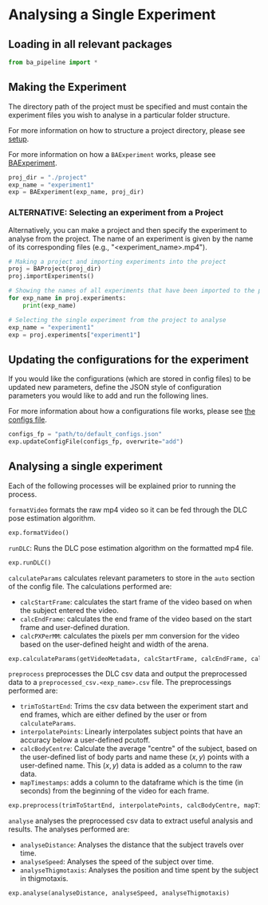 # Analysing a Single Experiment

## Loading in all relevant packages

```python
from ba_pipeline import *
```

## Making the Experiment

The directory path of the project must be specified and must contain the experiment files you wish to analyse in a particular folder structure.

For more information on how to structure a project directory, please see [setup](../setup.md).

For more information on how a `BAExperiment` works, please see [BAExperiment](../../reference/BAExperiment.md).

```python
proj_dir = "./project"
exp_name = "experiment1"
exp = BAExperiment(exp_name, proj_dir)
```

### ALTERNATIVE: Selecting an experiment from a Project

Alternatively, you can make a project and then specify the experiment to analyse from the project.
The name of an experiment is given by the name of its corresponding files (e.g., "<experiment_name>.mp4").

```python
# Making a project and importing experiments into the project
proj = BAProject(proj_dir)
proj.importExperiments()

# Showing the names of all experiments that have been imported to the project
for exp_name in proj.experiments:
    print(exp_name)

# Selecting the single experiment from the project to analyse
exp_name = "experiment1"
exp = proj.experiments["experiment1"]
```

## Updating the configurations for the experiment

If you would like the configurations (which are stored in config files) to be updated new parameters, define the JSON style of configuration parameters you would like to add and run the following lines.

For more information about how a configurations file works, please see [the configs file](../configs_setup/configs_setup.md).

```python
configs_fp = "path/to/default_configs.json"
exp.updateConfigFile(configs_fp, overwrite="add")
```

## Analysing a single experiment

Each of the following processes will be explained prior to running the process.

`formatVideo` formats the raw mp4 video so it can be fed through the DLC pose estimation algorithm.

```python
exp.formatVideo()
```

`runDLC`: Runs the DLC pose estimation algorithm on the formatted mp4 file.

```python
exp.runDLC()
```

`calculateParams` calculates relevant parameters to store in the `auto` section of the config file. The calculations performed are:

- `calcStartFrame`: calculates the start frame of the video based on when the subject entered the video.
- `calcEndFrame`: calculates the end frame of the video based on the start frame and user-defined duration.
- `calcPXPerMM`: calculates the pixels per mm conversion for the video based on the user-defined height and width of the arena.

```python
exp.calculateParams(getVideoMetadata, calcStartFrame, calcEndFrame, calcPXPerMM)
```

`preprocess` preprocesses the DLC csv data and output the preprocessed data to a `preprocessed_csv.<exp_name>.csv` file. The preprocessings performed are:

- `trimToStartEnd`: Trims the csv data between the experiment start and end frames, which are either defined by the user or from `calculateParams`.
- `interpolatePoints`: Linearly interpolates subject points that have an accuracy below a user-defined pcutoff.
- `calcBodyCentre`: Calculate the average "centre" of the subject, based on the user-defined list of body parts and name these $(x,y)$ points with a user-defined name. This $(x,y)$ data is added as a column to the raw data.
- `mapTimestamps`: adds a column to the dataframe which is the time (in seconds) from the beginning of the video for each frame.

```python
exp.preprocess(trimToStartEnd, interpolatePoints, calcBodyCentre, mapTimestamps)
```

`analyse` analyses the preprocessed csv data to extract useful analysis and results. The analyses performed are:

- `analyseDistance`: Analyses the distance that the subject travels over time.
- `analyseSpeed`: Analyses the speed of the subject over time.
- `analyseThigmotaxis`: Analyses the position and time spent by the subject in thigmotaxis.

```python
exp.analyse(analyseDistance, analyseSpeed, analyseThigmotaxis)
```
